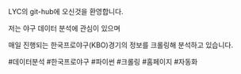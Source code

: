 LYC의 git-hub에 오신것을 환영합니다.

저는 야구 데이터 분석에 관심이 있으며

매일 진행되는 한국프로야구(KBO)경기의 정보를 크롤링해 분석하고 있습니다.

#데이터분석 #한국프로야구 #파이썬 #크롤링 #홈페이지 #자동화 

